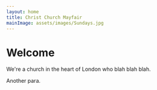 ```yaml
---
layout: home
title: Christ Church Mayfair
mainImage: assets/images/Sundays.jpg
---
```


Welcome
=======
We're a church in the heart of London who blah blah blah.

Another para.
